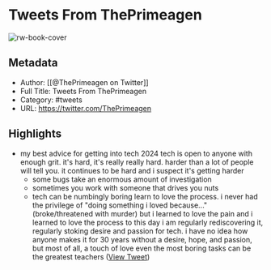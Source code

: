 # Tweets From ThePrimeagen

![rw-book-cover](https://pbs.twimg.com/profile_images/1614986714795180033/yOQly3os.jpg)

## Metadata
- Author: [[@ThePrimeagen on Twitter]]
- Full Title: Tweets From ThePrimeagen
- Category: #tweets
- URL: https://twitter.com/ThePrimeagen

## Highlights
- my best advice for getting into tech 2024
  tech is open to anyone with enough grit. it's hard, it's really really hard. harder than a lot of people will tell you. it continues to be hard and i suspect it's getting harder
  * some bugs take an enormous amount of investigation
  * sometimes you work with someone that drives you nuts 
  * tech can be numbingly boring
  learn to love the process. i never had the privilege of "doing something i loved because..." (broke/threatened with murder) but i learned to love the pain and i learned to love the process
  to this day i am regularly rediscovering it, regularly stoking desire and passion for tech. i have no idea how anyone makes it for 30 years without a desire, hope, and passion, but most of all, a touch of love
  even the most boring tasks can be the greatest teachers ([View Tweet](https://twitter.com/ThePrimeagen/status/1741988721283461459))
